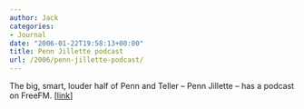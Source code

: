 ```yaml
---
author: Jack
categories:
- Journal
date: "2006-01-22T19:58:13+00:00"
title: Penn Jillette podcast
url: /2006/penn-jillette-podcast/
---
```


The big, smart, louder half of Penn and Teller &#8211; Penn Jillette &#8211; has a podcast on FreeFM. [[link](<http://penn.freefm.com/>)]